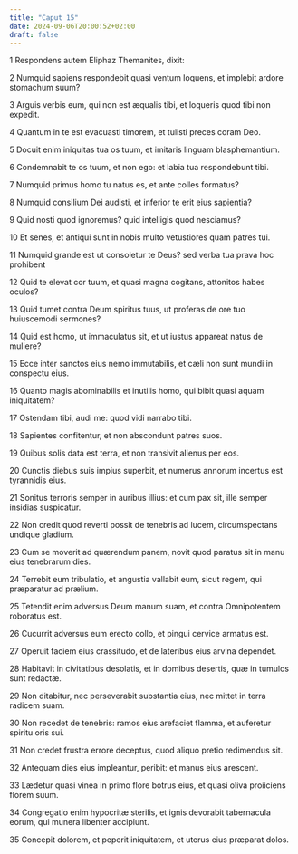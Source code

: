 ```yaml
---
title: "Caput 15"
date: 2024-09-06T20:00:52+02:00
draft: false
---
```



1 Respondens autem Eliphaz Themanites, dixit:

2 Numquid sapiens respondebit quasi ventum loquens, et implebit ardore stomachum suum?

3 Arguis verbis eum, qui non est æqualis tibi, et loqueris quod tibi non expedit.

4 Quantum in te est evacuasti timorem, et tulisti preces coram Deo.

5 Docuit enim iniquitas tua os tuum, et imitaris linguam blasphemantium.

6 Condemnabit te os tuum, et non ego: et labia tua respondebunt tibi.

7 Numquid primus homo tu natus es, et ante colles formatus?

8 Numquid consilium Dei audisti, et inferior te erit eius sapientia?

9 Quid nosti quod ignoremus? quid intelligis quod nesciamus?

10 Et senes, et antiqui sunt in nobis multo vetustiores quam patres tui.

11 Numquid grande est ut consoletur te Deus? sed verba tua prava hoc prohibent

12 Quid te elevat cor tuum, et quasi magna cogitans, attonitos habes oculos?

13 Quid tumet contra Deum spiritus tuus, ut proferas de ore tuo huiuscemodi sermones?

14 Quid est homo, ut immaculatus sit, et ut iustus appareat natus de muliere?

15 Ecce inter sanctos eius nemo immutabilis, et cæli non sunt mundi in conspectu eius.

16 Quanto magis abominabilis et inutilis homo, qui bibit quasi aquam iniquitatem?

17 Ostendam tibi, audi me: quod vidi narrabo tibi.

18 Sapientes confitentur, et non abscondunt patres suos.

19 Quibus solis data est terra, et non transivit alienus per eos.

20 Cunctis diebus suis impius superbit, et numerus annorum incertus est tyrannidis eius.

21 Sonitus terroris semper in auribus illius: et cum pax sit, ille semper insidias suspicatur.

22 Non credit quod reverti possit de tenebris ad lucem, circumspectans undique gladium.

23 Cum se moverit ad quærendum panem, novit quod paratus sit in manu eius tenebrarum dies.

24 Terrebit eum tribulatio, et angustia vallabit eum, sicut regem, qui præparatur ad prælium.

25 Tetendit enim adversus Deum manum suam, et contra Omnipotentem roboratus est.

26 Cucurrit adversus eum erecto collo, et pingui cervice armatus est.

27 Operuit faciem eius crassitudo, et de lateribus eius arvina dependet.

28 Habitavit in civitatibus desolatis, et in domibus desertis, quæ in tumulos sunt redactæ.

29 Non ditabitur, nec perseverabit substantia eius, nec mittet in terra radicem suam.

30 Non recedet de tenebris: ramos eius arefaciet flamma, et auferetur spiritu oris sui.

31 Non credet frustra errore deceptus, quod aliquo pretio redimendus sit.

32 Antequam dies eius impleantur, peribit: et manus eius arescent.

33 Lædetur quasi vinea in primo flore botrus eius, et quasi oliva proiiciens florem suum.

34 Congregatio enim hypocritæ sterilis, et ignis devorabit tabernacula eorum, qui munera libenter accipiunt.

35 Concepit dolorem, et peperit iniquitatem, et uterus eius præparat dolos.

